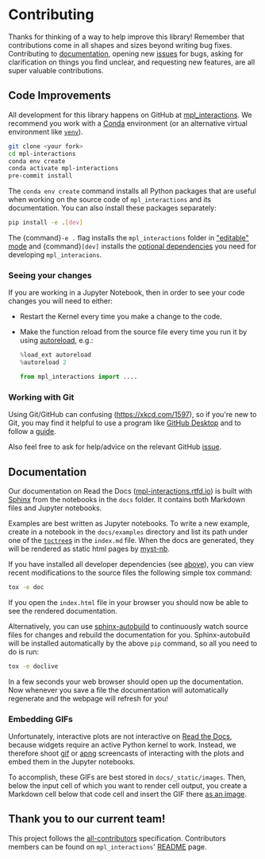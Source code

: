# Contributing

Thanks for thinking of a way to help improve this library! Remember that contributions come in all shapes and sizes beyond writing bug fixes. Contributing to [documentation](#documentation), opening new [issues](https://github.com/ianhi/mpl-interactions/issues) for bugs, asking for clarification on things you find unclear, and requesting new features, are all super valuable contributions.

## Code Improvements

All development for this library happens on GitHub at [mpl_interactions](https://github.com/ianhi/mpl-interactions). We recommend you work with a [Conda](https://www.anaconda.com/products/individual) environment (or an alternative virtual environment like [`venv`](https://docs.python.org/3/library/venv.html)).

```bash
git clone <your fork>
cd mpl-interactions
conda env create
conda activate mpl-interactions
pre-commit install
```

The `conda env create` command installs all Python packages that are useful when working on the source code of `mpl_interactions` and its documentation. You can also install these packages separately:

```bash
pip install -e .[dev]
```

The {command}`-e .` flag installs the `mpl_interactions` folder in ["editable" mode](https://pip.pypa.io/en/stable/cli/pip_install/#editable-installs) and {command}`[dev]` installs the [optional dependencies](https://setuptools.readthedocs.io/en/latest/userguide/dependency_management.html#optional-dependencies) you need for developing `mpl_interacions`.

### Seeing your changes

If you are working in a Jupyter Notebook, then in order to see your code changes you will need to either:

- Restart the Kernel every time you make a change to the code.
- Make the function reload from the source file every time you run it by using [autoreload](https://ipython.readthedocs.io/en/stable/config/extensions/autoreload.html), e.g.:

  ```python
  %load_ext autoreload
  %autoreload 2

  from mpl_interactions import ....
  ```

### Working with Git

Using Git/GitHub can confusing (<https://xkcd.com/1597>), so if you're new to Git, you may find it helpful to use a program like [GitHub Desktop](https://desktop.github.com) and to follow a [guide](https://github.com/firstcontributions/first-contributions#first-contributions).

Also feel free to ask for help/advice on the relevant GitHub [issue](https://github.com/ianhi/mpl-interactions/issues).

## Documentation

Our documentation on Read the Docs ([mpl-interactions.rtfd.io](https://mpl-interactions.readthedocs.io)) is built with [Sphinx](https://www.sphinx-doc.org) from the notebooks in the `docs` folder. It contains both Markdown files and Jupyter notebooks.

Examples are best written as Jupyter notebooks. To write a new example, create in a notebook in the `docs/examples` directory and list its path under one of the [`toctree`s](https://www.sphinx-doc.org/en/master/usage/restructuredtext/directives.html#directive-toctree) in the `index.md` file. When the docs are generated, they will be rendered as static html pages by [myst-nb](https://myst-nb.readthedocs.io).

If you have installed all developer dependencies (see [above](#contributing)), you can view recent modifications to the source files the following simple tox command:

```bash
tox -e doc
```

If you open the `index.html` file in your browser you should now be able to see the rendered documentation.

Alternatively, you can use [sphinx-autobuild](https://github.com/executablebooks/sphinx-autobuild) to continuously watch source files for changes and rebuild the documentation for you. Sphinx-autobuild will be installed automatically by the above `pip` command, so all you need to do is run:

```bash
tox -e doclive
```

In a few seconds your web browser should open up the documentation. Now whenever you save a file the documentation will automatically regenerate and the webpage will refresh for you!

### Embedding GIFs

Unfortunately, interactive plots are not interactive on [Read the Docs](https://readthedocs.org/projects/mpl-interactions), because widgets require an active Python kernel to work. Instead, we therefore shoot [gif](https://docs.fileformat.com/image/gif) or [apng](https://docs.fileformat.com/image/apng) screencasts of interacting with the plots and embed them in the Jupyter notebooks.

To accomplish, these GIFs are best stored in `docs/_static/images`. Then, below the input cell of which you want to render cell output, you create a Markdown cell below that code cell and insert the GIF there [as an image](https://www.markdownguide.org/basic-syntax/#images).

## Thank you to our current team!

This project follows the [all-contributors](https://github.com/all-contributors/all-contributors) specification. Contributors members can be found on `mpl_interactions`' [README](https://github.com/ianhi/mpl-interactions#contributors-) page.
